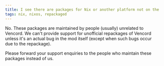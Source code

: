 ```yaml
---
title: I see there are packages for Nix or another platform not on the website, do you support them?
tags: nix, nixos, repackaged
---
```


No. These packages are maintained by people (usually) unrelated to Vencord. We can't provide support for unofficial repackages of Vencord unless it's an actual bug in the mod itself (except when such bugs occur due to the repackage).

Please forward your support enquiries to the people who maintain these packages instead of us.
